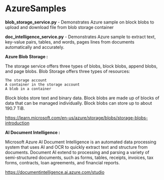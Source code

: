 # AzureSamples

**blob_storage_service.py** - Demonstrates Azure sample on block blobs to upload and download file from blob storage container

**doc_intelligence_service.py** - Demonstrates Azure sample to extract text, key-value pairs, tables, and words, pages lines from documents automatically and accurately. 





**Azure Blob Storage :**

The storage service offers three types of blobs, block blobs, append blobs, and page blobs. 
Blob Storage offers three types of resources:

    The storage account
    A container in the storage account
    A blob in a container

Block blobs store text and binary data. Block blobs are made up of blocks of data that can be managed individually. Block blobs can store up to about 190.7 TiB.

https://learn.microsoft.com/en-us/azure/storage/blobs/storage-blobs-introduction


**AI Document Intelligence :**

 Microsoft Azure AI Document Intelligence is an automated data processing system that uses AI and OCR to quickly extract text and structure from documents.
 Document AI extend to processing and parsing a variety of semi-structured documents, such as forms, tables, receipts, invoices, tax forms, contracts, loan agreements, and financial reports. 
 
 https://documentintelligence.ai.azure.com/studio
